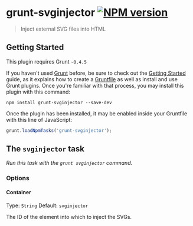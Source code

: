 # grunt-svginjector [![NPM version](https://badge.fury.io/js/grunt-svginjector.svg)](http://badge.fury.io/js/grunt-svginjector)

> Inject external SVG files into HTML

## Getting Started

This plugin requires Grunt `~0.4.5`

If you haven't used [Grunt](http://gruntjs.com/) before, be sure to check out the [Getting Started](http://gruntjs.com/getting-started) guide, as it explains how to create a [Gruntfile](http://gruntjs.com/sample-gruntfile) as well as install and use Grunt plugins. Once you're familiar with that process, you may install this plugin with this command:

```shell
npm install grunt-svginjector --save-dev
```

Once the plugin has been installed, it may be enabled inside your Gruntfile with this line of JavaScript:

```js
grunt.loadNpmTasks('grunt-svginjector');
```

## The `svginjector` task

_Run this task with the `grunt svginjector` command._

### Options

#### Container

Type: `String`
Default: `svginjector`

The ID of the element into which to inject the SVGs.

